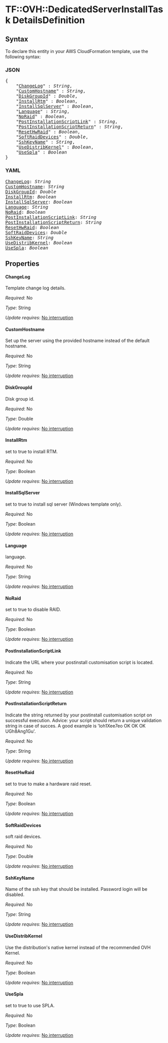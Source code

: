 # TF::OVH::DedicatedServerInstallTask DetailsDefinition

## Syntax

To declare this entity in your AWS CloudFormation template, use the following syntax:

### JSON

<pre>
{
    "<a href="#changelog" title="ChangeLog">ChangeLog</a>" : <i>String</i>,
    "<a href="#customhostname" title="CustomHostname">CustomHostname</a>" : <i>String</i>,
    "<a href="#diskgroupid" title="DiskGroupId">DiskGroupId</a>" : <i>Double</i>,
    "<a href="#installrtm" title="InstallRtm">InstallRtm</a>" : <i>Boolean</i>,
    "<a href="#installsqlserver" title="InstallSqlServer">InstallSqlServer</a>" : <i>Boolean</i>,
    "<a href="#language" title="Language">Language</a>" : <i>String</i>,
    "<a href="#noraid" title="NoRaid">NoRaid</a>" : <i>Boolean</i>,
    "<a href="#postinstallationscriptlink" title="PostInstallationScriptLink">PostInstallationScriptLink</a>" : <i>String</i>,
    "<a href="#postinstallationscriptreturn" title="PostInstallationScriptReturn">PostInstallationScriptReturn</a>" : <i>String</i>,
    "<a href="#resethwraid" title="ResetHwRaid">ResetHwRaid</a>" : <i>Boolean</i>,
    "<a href="#softraiddevices" title="SoftRaidDevices">SoftRaidDevices</a>" : <i>Double</i>,
    "<a href="#sshkeyname" title="SshKeyName">SshKeyName</a>" : <i>String</i>,
    "<a href="#usedistribkernel" title="UseDistribKernel">UseDistribKernel</a>" : <i>Boolean</i>,
    "<a href="#usespla" title="UseSpla">UseSpla</a>" : <i>Boolean</i>
}
</pre>

### YAML

<pre>
<a href="#changelog" title="ChangeLog">ChangeLog</a>: <i>String</i>
<a href="#customhostname" title="CustomHostname">CustomHostname</a>: <i>String</i>
<a href="#diskgroupid" title="DiskGroupId">DiskGroupId</a>: <i>Double</i>
<a href="#installrtm" title="InstallRtm">InstallRtm</a>: <i>Boolean</i>
<a href="#installsqlserver" title="InstallSqlServer">InstallSqlServer</a>: <i>Boolean</i>
<a href="#language" title="Language">Language</a>: <i>String</i>
<a href="#noraid" title="NoRaid">NoRaid</a>: <i>Boolean</i>
<a href="#postinstallationscriptlink" title="PostInstallationScriptLink">PostInstallationScriptLink</a>: <i>String</i>
<a href="#postinstallationscriptreturn" title="PostInstallationScriptReturn">PostInstallationScriptReturn</a>: <i>String</i>
<a href="#resethwraid" title="ResetHwRaid">ResetHwRaid</a>: <i>Boolean</i>
<a href="#softraiddevices" title="SoftRaidDevices">SoftRaidDevices</a>: <i>Double</i>
<a href="#sshkeyname" title="SshKeyName">SshKeyName</a>: <i>String</i>
<a href="#usedistribkernel" title="UseDistribKernel">UseDistribKernel</a>: <i>Boolean</i>
<a href="#usespla" title="UseSpla">UseSpla</a>: <i>Boolean</i>
</pre>

## Properties

#### ChangeLog

Template change log details.

_Required_: No

_Type_: String

_Update requires_: [No interruption](https://docs.aws.amazon.com/AWSCloudFormation/latest/UserGuide/using-cfn-updating-stacks-update-behaviors.html#update-no-interrupt)

#### CustomHostname

Set up the server using the provided hostname instead of the default hostname.

_Required_: No

_Type_: String

_Update requires_: [No interruption](https://docs.aws.amazon.com/AWSCloudFormation/latest/UserGuide/using-cfn-updating-stacks-update-behaviors.html#update-no-interrupt)

#### DiskGroupId

Disk group id.

_Required_: No

_Type_: Double

_Update requires_: [No interruption](https://docs.aws.amazon.com/AWSCloudFormation/latest/UserGuide/using-cfn-updating-stacks-update-behaviors.html#update-no-interrupt)

#### InstallRtm

set to true to install RTM.

_Required_: No

_Type_: Boolean

_Update requires_: [No interruption](https://docs.aws.amazon.com/AWSCloudFormation/latest/UserGuide/using-cfn-updating-stacks-update-behaviors.html#update-no-interrupt)

#### InstallSqlServer

set to true to install sql server (Windows template only).

_Required_: No

_Type_: Boolean

_Update requires_: [No interruption](https://docs.aws.amazon.com/AWSCloudFormation/latest/UserGuide/using-cfn-updating-stacks-update-behaviors.html#update-no-interrupt)

#### Language

language.

_Required_: No

_Type_: String

_Update requires_: [No interruption](https://docs.aws.amazon.com/AWSCloudFormation/latest/UserGuide/using-cfn-updating-stacks-update-behaviors.html#update-no-interrupt)

#### NoRaid

set to true to disable RAID.

_Required_: No

_Type_: Boolean

_Update requires_: [No interruption](https://docs.aws.amazon.com/AWSCloudFormation/latest/UserGuide/using-cfn-updating-stacks-update-behaviors.html#update-no-interrupt)

#### PostInstallationScriptLink

Indicate the URL where your postinstall customisation script is located.

_Required_: No

_Type_: String

_Update requires_: [No interruption](https://docs.aws.amazon.com/AWSCloudFormation/latest/UserGuide/using-cfn-updating-stacks-update-behaviors.html#update-no-interrupt)

#### PostInstallationScriptReturn

Indicate the string returned by your postinstall customisation script on successful execution. Advice: your script should return a unique validation string in case of succes. A good example is 'loh1Xee7eo OK OK OK UGh8Ang1Gu'.

_Required_: No

_Type_: String

_Update requires_: [No interruption](https://docs.aws.amazon.com/AWSCloudFormation/latest/UserGuide/using-cfn-updating-stacks-update-behaviors.html#update-no-interrupt)

#### ResetHwRaid

set to true to make a hardware raid reset.

_Required_: No

_Type_: Boolean

_Update requires_: [No interruption](https://docs.aws.amazon.com/AWSCloudFormation/latest/UserGuide/using-cfn-updating-stacks-update-behaviors.html#update-no-interrupt)

#### SoftRaidDevices

soft raid devices.

_Required_: No

_Type_: Double

_Update requires_: [No interruption](https://docs.aws.amazon.com/AWSCloudFormation/latest/UserGuide/using-cfn-updating-stacks-update-behaviors.html#update-no-interrupt)

#### SshKeyName

Name of the ssh key that should be installed. Password login will be disabled.

_Required_: No

_Type_: String

_Update requires_: [No interruption](https://docs.aws.amazon.com/AWSCloudFormation/latest/UserGuide/using-cfn-updating-stacks-update-behaviors.html#update-no-interrupt)

#### UseDistribKernel

Use the distribution's native kernel instead of the recommended OVH Kernel.

_Required_: No

_Type_: Boolean

_Update requires_: [No interruption](https://docs.aws.amazon.com/AWSCloudFormation/latest/UserGuide/using-cfn-updating-stacks-update-behaviors.html#update-no-interrupt)

#### UseSpla

set to true to use SPLA.

_Required_: No

_Type_: Boolean

_Update requires_: [No interruption](https://docs.aws.amazon.com/AWSCloudFormation/latest/UserGuide/using-cfn-updating-stacks-update-behaviors.html#update-no-interrupt)

